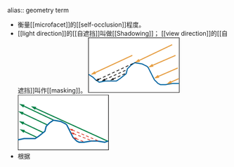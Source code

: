 alias:: geometry term

- 衡量[[microfacet]]的[[self-occlusion]]程度。
- [[light direction]]的[[自遮挡]]叫做[[Shadowing]]； 
  [[view direction]]的[[自遮挡]]叫作[[masking]]。
  ![image.png](../assets/image_1698679607553_0.png) ![image.png](../assets/image_1698679613718_0.png)
- 根据